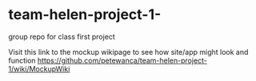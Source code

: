 # team-helen-project-1-
group repo for class first project


Visit this link to the mockup wikipage to see how site/app might look and function
https://github.com/petewanca/team-helen-project-1/wiki/MockupWiki

